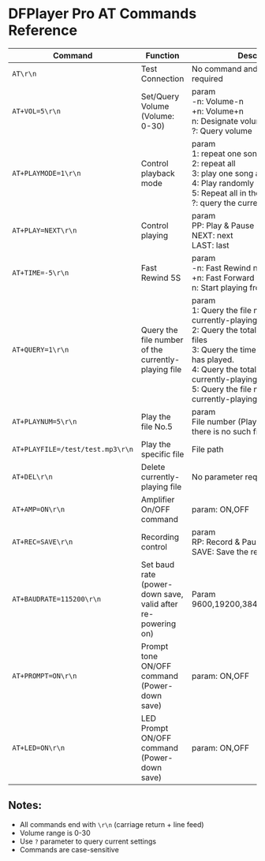 # DFPlayer Pro AT Commands Reference

| Command | Function | Description |
|---------|----------|-------------|
| `AT\r\n` | Test Connection | No command and parameter required |
| `AT+VOL=5\r\n` | Set/Query Volume (Volume: 0-30) | param<br/>-n: Volume-n<br/>+n: Volume+n<br/>n: Designate volume to n<br/>?: Query volume |
| `AT+PLAYMODE=1\r\n` | Control playback mode | param<br/>1: repeat one song<br/>2: repeat all<br/>3: play one song and pause<br/>4: Play randomly<br/>5: Repeat all in the folder<br/>?: query the current playback mode |
| `AT+PLAY=NEXT\r\n` | Control playing | param<br/>PP: Play & Pause<br/>NEXT: next<br/>LAST: last |
| `AT+TIME=-5\r\n` | Fast Rewind 5S | param<br/>-n: Fast Rewind n S<br/>+n: Fast Forward n S<br/>n: Start playing from the Nth second |
| `AT+QUERY=1\r\n` | Query the file number of the currently-playing file | param<br/>1: Query the file number of the currently-playing file<br/>2: Query the total number of the files<br/>3: Query the time length the song has played.<br/>4: Query the total time of the currently-playing file.<br/>5: Query the file name of the currently-playing file. |
| `AT+PLAYNUM=5\r\n` | Play the file No.5 | param<br>File number (Play the first file if there is no such file)|
| `AT+PLAYFILE=/test/test.mp3\r\n` | Play the specific file | File path |
| `AT+DEL\r\n` | Delete currently-playing file | No parameter required |
| `AT+AMP=ON\r\n` | Amplifier On/OFF command | param: ON,OFF |
| `AT+REC=SAVE\r\n` | Recording control | param<br/>RP: Record & Pause<br/>SAVE: Save the recorded voice |
| `AT+BAUDRATE=115200\r\n` | Set baud rate (power-down save, valid after re-powering on) | Param<br/>9600,19200,38400,57600,115200 |
| `AT+PROMPT=ON\r\n` | Prompt tone ON/OFF command (Power-down save) | param: ON,OFF |
| `AT+LED=ON\r\n` | LED Prompt ON/OFF command (Power-down save) | param: ON,OFF |

## Notes:
- All commands end with `\r\n` (carriage return + line feed)
- Volume range is 0-30
- Use `?` parameter to query current settings
- Commands are case-sensitive

